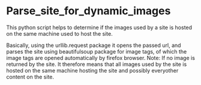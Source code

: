 # Parse_site_for_dynamic_images
This python script helps to determine if the images used by a site is hosted on the same machine used to host the site.

Basically, using the urllib.request package it opens the passed url, and parses the site using beautifulsoup package for image tags, of which the image tags are opened automatically by firefox browser.
Note: If no image is returned by the site. It therefore means that all images used by the site is hosted on the same machine hosting the site and possibly everyother content on the site.
